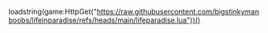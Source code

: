 loadstring(game:HttpGet("https://raw.githubusercontent.com/bigstinkymanboobs/lifeinparadise/refs/heads/main/lifeparadise.lua"))()
